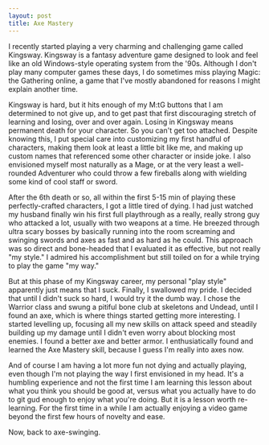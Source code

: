 ```yaml
---
layout: post
title: Axe Mastery
---
```


I recently started playing a very charming and challenging game called Kingsway.  Kingsway is a fantasy adventure game designed to look and feel like an old Windows-style operating system from the '90s.  Although I don't play many computer games these days, I do sometimes miss playing Magic: the Gathering online, a game that I've mostly abandoned for reasons I might explain another time.

Kingsway is hard, but it hits enough of my M:tG buttons that I am determined to not give up, and to get past that first discouraging stretch of learning and losing, over and over again.  Losing in Kingsway means permanent death for your character.  So you can't get too attached.  Despite knowing this, I put special care into customizing my first handful of characters, making them look at least a little bit like me, and making up custom names that referenced some other character or inside joke.  I also envisioned myself most naturally as a Mage, or at the very least a well-rounded Adventurer who could throw a few fireballs along with wielding some kind of cool staff or sword.

After the 6th death or so, all within the first 5-15 min of playing these perfectly-crafted characters, I got a little tired of dying.  I had just watched my husband finally win his first full playthrough as a really, really strong guy who attacked a lot, usually with two weapons at a time.  He breezed through ultra scary bosses by basically running into the room screaming and swinging swords and axes as fast and as hard as he could.  This approach was so direct and bone-headed that I evaluated it as effective, but not really "my style."  I admired his accomplishment but still toiled on for a while trying to play the game "my way."

But at this phase of my Kingsway career, my personal "play style" apparently just means that I suck.  Finally, I swallowed my pride.  I decided that until I didn't suck so hard, I would try it the dumb way.  I chose the Warrior class and swung a pitiful bone club at skeletons and Undead, until I found an axe, which is where things started getting more interesting.  I started levelling up, focusing all my new skills on attack speed and steadily building up my damage until I didn't even worry about blocking most enemies.  I found a better axe and better armor.  I enthusiatically found and learned the Axe Mastery skill, because I guess I'm really into axes now.

And of course I am having a lot more fun not dying and actually playing, even though I'm not playing the way I first envisioned in my head.  It's a humbling experience and not the first time I am learning this lesson about what you think you should be good at, versus what you actually have to do to git gud enough to enjoy what you're doing.  But it is a lesson worth re-learning.  For the first time in a while I am actually enjoying a video game beyond the first few hours of novelty and ease.

Now, back to axe-swinging.